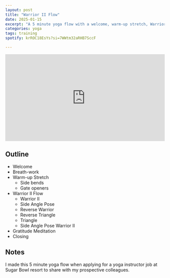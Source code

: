 ```yaml
---
layout: post
title: "Warrior II Flow"
date: 2025-01-15
excerpt: "A 5 minute yoga flow with a welcome, warm-up stretch, Warrior II Flow, and a gratitude meditation."
categories: yoga
tags: training
spotify: krROC18EsYs?si=7WWtm32aRHB7SccF

---
```


<iframe width="100%" height="275" src="https://www.youtube.com/embed/{{ page.spotify }}?" title="YouTube video player" frameborder="0" allow="accelerometer; autoplay; clipboard-write; encrypted-media; gyroscope; picture-in-picture; web-share" referrerpolicy="strict-origin-when-cross-origin" allowfullscreen></iframe> 
 
       
## Outline

* Welcome
* Breath-work 
* Warm-up Stretch
    * Side bends
    * Gate openers
* Warrior II Flow
    * Warrior II
    * Side Angle Pose
    * Reverse Warrior
    * Reverse Triangle
    * Triangle
    * Side Angle Pose
    Warrior II
* Gratitude Meditation
* Closing	

## Notes

I made this 5 minute yoga flow when applying for a yoga instructor job at Sugar Bowl resort to share with my prospective colleagues.